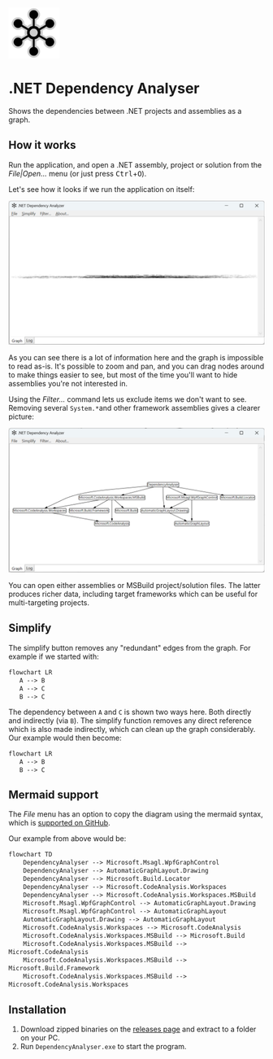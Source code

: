 <img src="img/logo.svg" width="100" />

# .NET Dependency Analyser

Shows the dependencies between .NET projects and assemblies as a graph.

## How it works

Run the application, and open a .NET assembly, project or solution from the _File|Open..._ menu (or just press <kbd>Ctrl</kbd>+<kbd>O</kbd>).

Let's see how it looks if we run the application on itself:

![Example screenshot from .NET Assembly Dependency Analyser graph](img/ui-unfiltered.png)

As you can see there is a lot of information here and the graph is impossible to read as-is.
It's possible to zoom and pan, and you can drag nodes around to make things easier to see,
but most of the time you'll want to hide assemblies you're not interested in.

Using the _Filter..._ command lets us exclude items we don't want to see. Removing several
`System.*`and other framework assemblies gives a clearer picture:

![A graph showing dependencies when most of the behind-the-scenes assemblies have been removed](img/ui-filtered.png)

You can open either assemblies or MSBuild project/solution files. The latter produces richer data,
including target frameworks which can be useful for multi-targeting projects.

## Simplify

The simplify button removes any "redundant" edges from the graph. For example if we started with:

```mermaid
flowchart LR
   A --> B
   A --> C
   B --> C
```

The dependency between `A` and `C` is shown two ways here. Both directly and indirectly (via `B`). The simplify function removes any direct reference which is also made indirectly, which can clean up the graph considerably. Our example would then become:


```mermaid
flowchart LR
   A --> B
   B --> C
```

## Mermaid support

The _File_ menu has an option to copy the diagram using the mermaid syntax, which is [supported on GitHub](https://github.blog/2022-02-14-include-diagrams-markdown-files-mermaid/).

Our example from above would be:

```mermaid
flowchart TD
    DependencyAnalyser --> Microsoft.Msagl.WpfGraphControl
    DependencyAnalyser --> AutomaticGraphLayout.Drawing
    DependencyAnalyser --> Microsoft.Build.Locator
    DependencyAnalyser --> Microsoft.CodeAnalysis.Workspaces
    DependencyAnalyser --> Microsoft.CodeAnalysis.Workspaces.MSBuild
    Microsoft.Msagl.WpfGraphControl --> AutomaticGraphLayout.Drawing
    Microsoft.Msagl.WpfGraphControl --> AutomaticGraphLayout
    AutomaticGraphLayout.Drawing --> AutomaticGraphLayout
    Microsoft.CodeAnalysis.Workspaces --> Microsoft.CodeAnalysis
    Microsoft.CodeAnalysis.Workspaces.MSBuild --> Microsoft.Build
    Microsoft.CodeAnalysis.Workspaces.MSBuild --> Microsoft.CodeAnalysis
    Microsoft.CodeAnalysis.Workspaces.MSBuild --> Microsoft.Build.Framework
    Microsoft.CodeAnalysis.Workspaces.MSBuild --> Microsoft.CodeAnalysis.Workspaces
```

## Installation

1. Download zipped binaries on the [releases page](https://github.com/drewnoakes/dependency-analyser/releases) and extract to a folder on your PC.
2. Run `DependencyAnalyser.exe` to start the program.